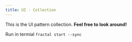 ```yaml
---
title: UI - Collection
---
```


This is the UI pattern collection. **Feel free to look around!**

Run in termial `fractal start --sync`
